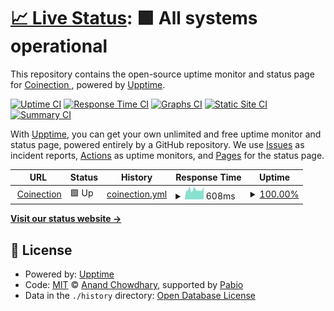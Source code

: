 # [📈 Live Status](https://Coinection.github.io/Uptime): <!--live status--> **🟩 All systems operational**

This repository contains the open-source uptime monitor and status page for [Coinection ](https://coinection.eu), powered by [Upptime](https://github.com/upptime/upptime).

[![Uptime CI](https://github.com/Coinection/Uptime/workflows/Uptime%20CI/badge.svg)](https://github.com/Coinection/Uptime/actions?query=workflow%3A%22Uptime+CI%22)
[![Response Time CI](https://github.com/Coinection/Uptime/workflows/Response%20Time%20CI/badge.svg)](https://github.com/Coinection/Uptime/actions?query=workflow%3A%22Response+Time+CI%22)
[![Graphs CI](https://github.com/Coinection/Uptime/workflows/Graphs%20CI/badge.svg)](https://github.com/Coinection/Uptime/actions?query=workflow%3A%22Graphs+CI%22)
[![Static Site CI](https://github.com/Coinection/Uptime/workflows/Static%20Site%20CI/badge.svg)](https://github.com/Coinection/Uptime/actions?query=workflow%3A%22Static+Site+CI%22)
[![Summary CI](https://github.com/Coinection/Uptime/workflows/Summary%20CI/badge.svg)](https://github.com/Coinection/Uptime/actions?query=workflow%3A%22Summary+CI%22)

With [Upptime](https://upptime.js.org), you can get your own unlimited and free uptime monitor and status page, powered entirely by a GitHub repository. We use [Issues](https://github.com/Coinection/Uptime/issues) as incident reports, [Actions](https://github.com/Coinection/Uptime/actions) as uptime monitors, and [Pages](https://Coinection.github.io/Uptime) for the status page.

<!--start: status pages-->
<!-- This summary is generated by Upptime (https://github.com/upptime/upptime) -->
<!-- Do not edit this manually, your changes will be overwritten -->
<!-- prettier-ignore -->
| URL | Status | History | Response Time | Uptime |
| --- | ------ | ------- | ------------- | ------ |
| <img alt="" src="https://coinection.eu/logo.svg" height="13"> [Coinection](https://coinection.eu) | 🟩 Up | [coinection.yml](https://github.com/Coinection/Uptime/commits/HEAD/history/coinection.yml) | <details><summary><img alt="Response time graph" src="./graphs/coinection/response-time-week.png" height="20"> 608ms</summary><br><a href="https://Coinection.github.io/Uptime/history/coinection"><img alt="Response time 608" src="https://img.shields.io/endpoint?url=https%3A%2F%2Fraw.githubusercontent.com%2FCoinection%2FUptime%2FHEAD%2Fapi%2Fcoinection%2Fresponse-time.json"></a><br><a href="https://Coinection.github.io/Uptime/history/coinection"><img alt="24-hour response time 608" src="https://img.shields.io/endpoint?url=https%3A%2F%2Fraw.githubusercontent.com%2FCoinection%2FUptime%2FHEAD%2Fapi%2Fcoinection%2Fresponse-time-day.json"></a><br><a href="https://Coinection.github.io/Uptime/history/coinection"><img alt="7-day response time 608" src="https://img.shields.io/endpoint?url=https%3A%2F%2Fraw.githubusercontent.com%2FCoinection%2FUptime%2FHEAD%2Fapi%2Fcoinection%2Fresponse-time-week.json"></a><br><a href="https://Coinection.github.io/Uptime/history/coinection"><img alt="30-day response time 608" src="https://img.shields.io/endpoint?url=https%3A%2F%2Fraw.githubusercontent.com%2FCoinection%2FUptime%2FHEAD%2Fapi%2Fcoinection%2Fresponse-time-month.json"></a><br><a href="https://Coinection.github.io/Uptime/history/coinection"><img alt="1-year response time 608" src="https://img.shields.io/endpoint?url=https%3A%2F%2Fraw.githubusercontent.com%2FCoinection%2FUptime%2FHEAD%2Fapi%2Fcoinection%2Fresponse-time-year.json"></a></details> | <details><summary><a href="https://Coinection.github.io/Uptime/history/coinection">100.00%</a></summary><a href="https://Coinection.github.io/Uptime/history/coinection"><img alt="All-time uptime 100.00%" src="https://img.shields.io/endpoint?url=https%3A%2F%2Fraw.githubusercontent.com%2FCoinection%2FUptime%2FHEAD%2Fapi%2Fcoinection%2Fuptime.json"></a><br><a href="https://Coinection.github.io/Uptime/history/coinection"><img alt="24-hour uptime 100.00%" src="https://img.shields.io/endpoint?url=https%3A%2F%2Fraw.githubusercontent.com%2FCoinection%2FUptime%2FHEAD%2Fapi%2Fcoinection%2Fuptime-day.json"></a><br><a href="https://Coinection.github.io/Uptime/history/coinection"><img alt="7-day uptime 100.00%" src="https://img.shields.io/endpoint?url=https%3A%2F%2Fraw.githubusercontent.com%2FCoinection%2FUptime%2FHEAD%2Fapi%2Fcoinection%2Fuptime-week.json"></a><br><a href="https://Coinection.github.io/Uptime/history/coinection"><img alt="30-day uptime 100.00%" src="https://img.shields.io/endpoint?url=https%3A%2F%2Fraw.githubusercontent.com%2FCoinection%2FUptime%2FHEAD%2Fapi%2Fcoinection%2Fuptime-month.json"></a><br><a href="https://Coinection.github.io/Uptime/history/coinection"><img alt="1-year uptime 100.00%" src="https://img.shields.io/endpoint?url=https%3A%2F%2Fraw.githubusercontent.com%2FCoinection%2FUptime%2FHEAD%2Fapi%2Fcoinection%2Fuptime-year.json"></a></details>

<!--end: status pages-->

[**Visit our status website →**](https://Coinection.github.io/Uptime)

## 📄 License

- Powered by: [Upptime](https://github.com/upptime/upptime)
- Code: [MIT](./LICENSE) © [Anand Chowdhary](https://anandchowdhary.com), supported by [Pabio](https://pabio.com)
- Data in the `./history` directory: [Open Database License](https://opendatacommons.org/licenses/odbl/1-0/)
